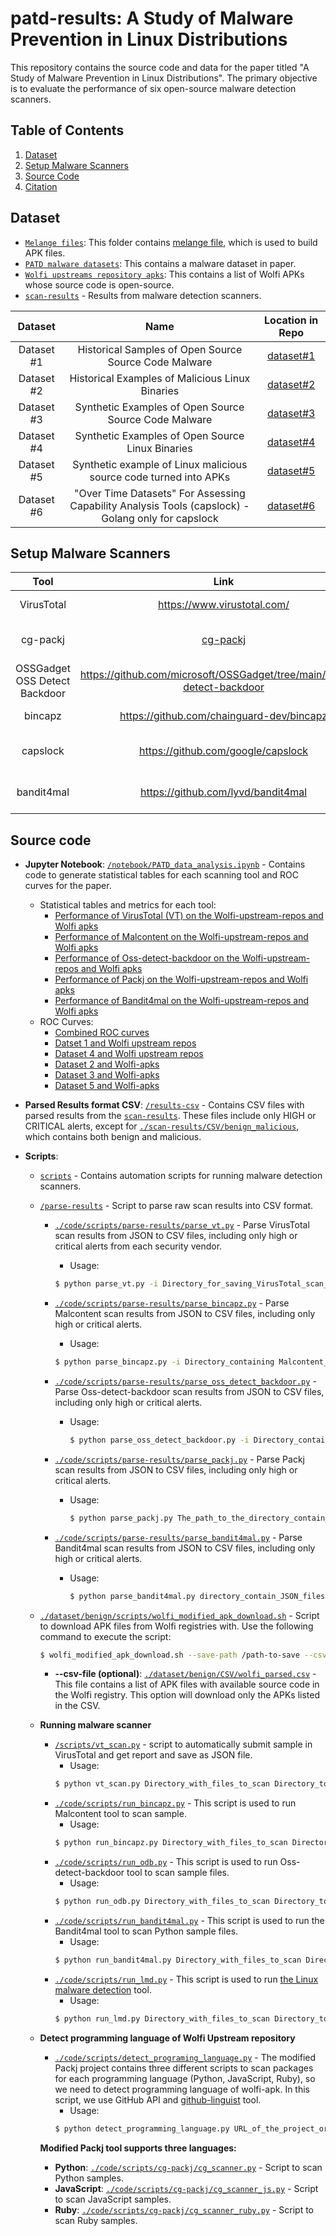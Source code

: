 # patd-results: A Study of Malware Prevention in Linux Distributions

This repository contains the source code and data for the paper titled "A Study of Malware Prevention in Linux Distributions". The primary objective is to evaluate the performance of six open-source malware detection scanners.

## Table of Contents

1. [Dataset](#Dataset)
2. [Setup Malware Scanners](#setup-malware-scanners)
3. [Source Code](#source-code)
4. [Citation](#citation)

## Dataset
- [`Melange files`](./dataset/malicious/melange-files/): This folder contains [melange file](https://github.com/chainguard-dev/melange), which is used to build APK files.
- [`PATD malware datasets`](./dataset/malicious/samples/patd-malware-datasets/): This contains a malware dataset in paper.
- [`Wolfi upstreams repository apks`](./dataset/benign/CSV/upstream_repos_filtered.csv):  This contains a list of Wolfi APKs whose source code is open-source.
- [`scan-results`](https://1drv.ms/u/c/883a8f77a357bed3/EdO-V6N3jzoggIhpKgAAAAABxMjFiK5zEWN7V9PBzC4smw?e=jDHvdE) - Results from malware detection scanners.

| **Dataset** |                                              **Name**                                              |                **Location in Repo**                |
|:-----------:|:--------------------------------------------------------------------------------------------------:|:--------------------------------------------------:|
| Dataset #1  | Historical Samples of Open Source Source Code Malware                                              | [dataset#1](./dataset/malicious/samples/patd-malware-datasets/dataset1/)                 |
| Dataset #2  | Historical Examples of Malicious Linux Binaries                                                    | [dataset#2](./dataset/malicious/samples/patd-malware-datasets/dataset2/)            |
| Dataset #3  | Synthetic Examples of Open Source Source Code Malware                                              | [dataset#3](./dataset/malicious/samples/patd-malware-datasets/dataset3/)      |
| Dataset #4  | Synthetic Examples of Open Source Linux Binaries                                                   | [dataset#4](./dataset/malicious/samples/patd-malware-datasets/dataset4/) |
| Dataset #5  | Synthetic example of Linux malicious source code turned into APKs                                  | [dataset#5](./dataset/malicious/samples/patd-malware-datasets/dataset5/)  |
| Dataset #6  | "Over Time Datasets" For Assessing Capability Analysis Tools (capslock) - Golang only for capslock | [dataset#6](./dataset/malicious/samples/patd-malware-datasets/dataset6)                     |


## Setup Malware Scanners

|            **Tool**           |                                 **Link**                                 |       **Type**      |
|:-----------------------------:|:------------------------------------------------------------------------:|:-------------------:|
| VirusTotal                    | https://www.virustotal.com/                                              | Binary scanner      |
| cg-packj                      | [cg-packj](./code/scripts/cg-packj/)                                     | Source code scanner |
| OSSGadget OSS Detect Backdoor | https://github.com/microsoft/OSSGadget/tree/main/src/oss-detect-backdoor | Source code scanner |
| bincapz                       | https://github.com/chainguard-dev/bincapz                                | Binary scanner      |
| capslock                      | https://github.com/google/capslock                                       | Source code scanner |
| bandit4mal                    | https://github.com/lyvd/bandit4mal                                       | Source code scanner |



## Source code

- **Jupyter Notebook**: [`/notebook/PATD_data_analysis.ipynb`](./code/notebooks/PATD_data_analysis.ipynb) - Contains code to generate statistical tables for each scanning tool and ROC curves for the paper.
    - Statistical tables and metrics for each tool:
        - [Performance of VirusTotal (VT) on the Wolfi-upstream-repos and Wolfi apks](https://colab.research.google.com/drive/1yymf0-56YQg4lQgg7hk0J1AuocYyTU8X?authuser=2#scrollTo=9PeQqQKnrtyb)
        - [Performance of Malcontent on the Wolfi-upstream-repos and Wolfi apks](https://colab.research.google.com/drive/1yymf0-56YQg4lQgg7hk0J1AuocYyTU8X?authuser=2#scrollTo=x_s5CG7kSeYG)
        - [Performance of Oss-detect-backdoor on the Wolfi-upstream-repos and Wolfi apks](https://colab.research.google.com/drive/1yymf0-56YQg4lQgg7hk0J1AuocYyTU8X?authuser=2#scrollTo=KdhF1lPzhjET)
        - [Performance of Packj on the Wolfi-upstream-repos and Wolfi apks](https://colab.research.google.com/drive/1yymf0-56YQg4lQgg7hk0J1AuocYyTU8X?authuser=2#scrollTo=9Xfi6meT7qP6)
        - [Performance of Bandit4mal on the Wolfi-upstream-repos and Wolfi apks](https://colab.research.google.com/drive/1yymf0-56YQg4lQgg7hk0J1AuocYyTU8X?authuser=2#scrollTo=mSrlqPbrokEI)
    - ROC Curves:
        - [Combined ROC curves](https://colab.research.google.com/drive/1yymf0-56YQg4lQgg7hk0J1AuocYyTU8X?authuser=2#scrollTo=7laHuiT4zoVF)
        - [Datset 1 and Wolfi upstream repos](https://colab.research.google.com/drive/1yymf0-56YQg4lQgg7hk0J1AuocYyTU8X?authuser=2#scrollTo=lR9xkOJXhOEi&line=1&uniqifier=1)
        - [Dataset 4 and Wolfi  upstream repos](https://colab.research.google.com/drive/1yymf0-56YQg4lQgg7hk0J1AuocYyTU8X?authuser=2#scrollTo=WTw80vRBmGFW&line=1&uniqifier=1)
        - [Dataset 2 and Wolfi-apks](https://colab.research.google.com/drive/1yymf0-56YQg4lQgg7hk0J1AuocYyTU8X?authuser=2#scrollTo=wNopHh50njGM&line=1&uniqifier=1)
        - [Dataset 3 and Wolfi-apks](https://colab.research.google.com/drive/1yymf0-56YQg4lQgg7hk0J1AuocYyTU8X?authuser=2#scrollTo=d2KLnPVJJDBy)
        - [Dataset 5 and Wolfi-apks](https://colab.research.google.com/drive/1yymf0-56YQg4lQgg7hk0J1AuocYyTU8X?authuser=2#scrollTo=UqiBNkuNO0ta)

- **Parsed Results format CSV**: [`/results-csv`](./scan-results/CSV/malicious/) - Contains CSV files with parsed results from the [`scan-results`](https://1drv.ms/u/c/883a8f77a357bed3/EdO-V6N3jzoggIhpKgAAAAABxMjFiK5zEWN7V9PBzC4smw?e=PZvejn). These files include only HIGH or CRITICAL alerts, except for [`./scan-results/CSV/benign_malicious`](./scan-results/CSV/benign_malicious/), which contains both benign and malicious.
- **Scripts**: 
    - [`scripts`](./code/scripts/) - Contains automation scripts for running malware detection scanners.
    - [`/parse-results`](./code/scripts/parse-results/) - Script to parse raw scan results into CSV format.
        - [`./code/scripts/parse-results/parse_vt.py`](./code/scripts/parse-results/parse_vt.py) - Parse VirusTotal scan results from JSON to CSV files, including only high or critical alerts from each security vendor.
            - Usage: 
            ```sh
            $ python parse_vt.py -i Directory_for_saving_VirusTotal_scan_results_in_JSON -o csv_filename
            ```
         - [`./code/scripts/parse-results/parse_bincapz.py`](./code/scripts/parse-results/parse_bincapz.py) -  Parse Malcontent scan results from JSON to CSV files, including only high or critical alerts.
             - Usage:
             ```sh
             $ python parse_bincapz.py -i Directory_containing Malcontent_scan_results -o Output_CSV_file
             ```
         - [`./code/scripts/parse-results/parse_oss_detect_backdoor.py`](./code/scripts/parse-results/parse_oss_detect_backdoor.py) - Parse Oss-detect-backdoor scan results from JSON to CSV files, including only high or critical alerts.
             - Usage:
                 ```sh
                 $ python parse_oss_detect_backdoor.py -i Directory_containing_OSS_Detect_Backdoor_scan_results -o Output_CSV_file
                 ```
         - [`./code/scripts/parse-results/parse_packj.py`](./code/scripts/parse-results/parse_packj.py) -  Parse Packj scan results from JSON to CSV files, including only high or critical alerts.
           - Usage:
             ```sh
             $ python parse_packj.py The_path_to_the_directory_contain_JSON_files CSV_files
             ```
         
         - [`./code/scripts/parse-results/parse_bandit4mal.py`](./code/scripts/parse-results/parse_bandit4mal.py) - Parse Bandit4mal scan results from JSON to CSV files, including only high or critical alerts.
          
           - Usage:
             ```sh
             $ python parse_bandit4mal.py directory_contain_JSON_files csv_file
             ```
    - [`./dataset/benign/scripts/wolfi_modified_apk_download.sh`](./dataset/benign/scripts/wolfi_modified_apk_download.sh) - Script to download APK files from Wolfi registries with. Use the following command to execute the script:
        ```sh
        $ wolfi_modified_apk_download.sh --save-path /path-to-save --csv-file ./dataset/benign/CSV/wolfi_parsed.csv
        ```
        - **--csv-file (optional)**: [`./dataset/benign/CSV/wolfi_parsed.csv`](./dataset/benign/CSV/wolfi_parsed.csv) - This file contains a list of APK files with available source code in the Wolfi registry. This option will download only the APKs listed in the CSV.
    - **Running malware scanner**
        - [`/scripts/vt_scan.py`](./code/scripts/vt_scan.py) - script to automatically submit sample in VirusTotal and get report and save as JSON file.
            - Usage: 
            ```sh
            $ python vt_scan.py Directory_with_files_to_scan Directory_to_save_scan_results 
            ```
        - [`./code/scripts/run_bincapz.py`](./code/scripts/run_bincapz.py) - This script is used to run Malcontent tool to scan sample.
            - Usage:
            ```sh
            $ python run_bincapz.py Directory_with_files_to_scan Directory_to_save_scan_results 
            ```
        - [`./code/scripts/run_odb.py`](./code/scripts/run_odb.py) - This script is used to run Oss-detect-backdoor tool to scan sample files.
             - Usage:
            ```sh
            $ python run_odb.py Directory_with_files_to_scan Directory_to_save_scan_results 
            ```
        - [`./code/scripts/run_bandit4mal.py`](./code/scripts/run_bandit4mal.py) - This script is used to run the Bandit4mal tool to scan Python sample files.
             - Usage:
            ```sh
            $ python run_bandit4mal.py Directory_with_files_to_scan Directory_to_save_scan_results 
            ```
        - [`./code/scripts/run_lmd.py`](./code/scripts/run_lmd.py) - This script is used to run [the Linux malware detection](https://github.com/rfxn/linux-malware-detect) tool.
             - Usage:
            ```sh
            $ python run_lmd.py Directory_with_files_to_scan Directory_to_save_scan_results 
            ``` 
    - **Detect programming language of Wolfi Upstream repository**
        - [`./code/scripts/detect_programing_language.py`](./code/scripts/detect_programing_language.py) - The modified Packj project contains three different scripts to scan packages for each programming language (Python, JavaScript, Ruby), so we need to detect programming language of wolfi-apk. In this script, we use GitHub API and [github-linguist](https://github.com/github-linguist/linguist) tool. 
            - Usage:
            ```sh
            $ python detect_programming_language.py URL_of_the_project_or_local_file
            ```
         
        **Modified Packj tool supports three languages:**
        
         - **Python**: [`./code/scripts/cg-packj/cg_scanner.py`](./code/scripts/cg-packj/cg_scanner.py) - Script to scan Python samples.
         - **JavaScript**: [`./code/scripts/cg-packj/cg_scanner_js.py`](./code/scripts/cg-packj/cg_scanner_js.py) - Script to scan JavaScript samples.
         - **Ruby**: [`./code/scripts/cg-packj/cg_scanner_ruby.py`](./code/scripts/cg-packj/cg_scanner_ruby.py) - Script to scan Ruby samples.

    



